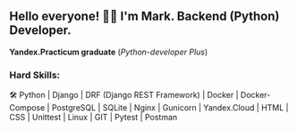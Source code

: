 ## Hello everyone! 👋🏻 I'm Mark. Backend (Python) Developer.

**Yandex.Practicum graduate** (_Python-developer Plus_)

### Hard Skills: 
🛠 Python | Django | DRF (Django REST Framework) | Docker | Docker-Compose | PostgreSQL | SQLite | Nginx | Gunicorn | Yandex.Cloud | HTML | CSS | Unittest | Linux | GIT | Pytest | Postman
